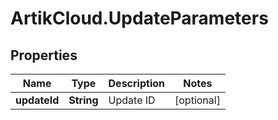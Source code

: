 # ArtikCloud.UpdateParameters

## Properties
Name | Type | Description | Notes
------------ | ------------- | ------------- | -------------
**updateId** | **String** | Update ID | [optional] 


